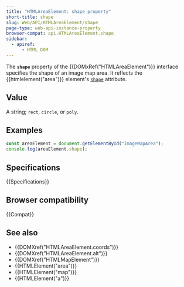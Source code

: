 ```yaml
---
title: "HTMLAreaElement: shape property"
short-title: shape
slug: Web/API/HTMLAreaElement/shape
page-type: web-api-instance-property
browser-compat: api.HTMLAreaElement.shape
sidebar:
  - apiref:
      - HTML DOM
---
```


The **`shape`** property of the {{DOMxRef("HTMLAreaElement")}} interface specifies the shape of an image map area. It reflects the {{htmlelement("area")}} element's [`shape`](/en-US/docs/Web/HTML/Reference/Elements/area#shape) attribute.

## Value

A string; `rect`, `circle`, or `poly`.

## Examples

```js
const areaElement = document.getElementById("imageMapArea");
console.log(areaElement.shape);
```

## Specifications

{{Specifications}}

## Browser compatibility

{{Compat}}

## See also

- {{DOMXref("HTMLAreaElement.coords")}}
- {{DOMXref("HTMLAreaElement.alt")}}
- {{DOMXref("HTMLMapElement")}}
- {{HTMLElement("area")}}
- {{HTMLElement("map")}}
- {{HTMLElement("a")}}
